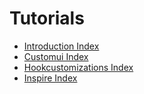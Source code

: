 # Tutorials

-   [Introduction Index](introduction/index.md)
-   [Customui Index](customui/index.md)
-   [Hookcustomizations Index](hookcustomizations/index.md)
-   [Inspire Index](inspire/index.md)

